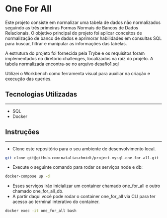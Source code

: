 # One For All

Este projeto consiste em normalizar uma tabela de dados não normalizados seguindo as três primeiras Formas Normais de Bancos de Dados Relacionais.
O objetivo principal do projeto foi aplicar conceitos de normalização de banco de dados e aprimorar habilidades em consultas SQL para buscar, filtrar e manipular as informações das tabelas.

A estrutura do projeto foi fornecida pela Trybe e os requisitos foram implementados no diretório challenges, localizados na raiz do projeto. A tabela normalizada encontra-se no arquivo desafio1.sql

Utilizei o Workbench como ferramenta visual para auxiliar na criação e execução das queries.

## Tecnologias Utilizadas
<hr>

- SQL
- Docker

## Instruções
<hr>

- Clone este repositório para o seu ambiente de desenvolvimento local.

```bash
git clone git@github.com:nataliaschmidt/project-mysql-one-for-all.git
```

- Execute o seguinte comando para rodar os serviços node e db:
```bash
docker-compose up -d
```
- Esses serviços irão inicializar um container chamado one_for_all e outro chamado one_for_all_db.
- A partir daqui você pode rodar o container one_for_all via CLI para ter acesso ao terminal interativo do container.
```bash
docker exec -it one_for_all bash
```
